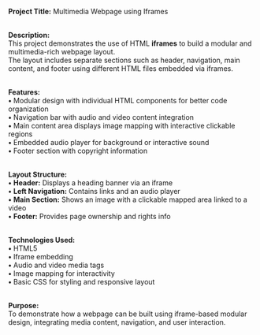 <b>Project Title:</b> Multimedia Webpage using Iframes<br><br>

<b>Description:</b><br>
This project demonstrates the use of HTML <b>iframes</b> to build a modular and multimedia-rich webpage layout.<br>
The layout includes separate sections such as header, navigation, main content, and footer using different HTML files embedded via iframes.<br><br>

<b>Features:</b><br>
<b>•</b> Modular design with individual HTML components for better code organization<br>
<b>•</b> Navigation bar with audio and video content integration<br>
<b>•</b> Main content area displays image mapping with interactive clickable regions<br>
<b>•</b> Embedded audio player for background or interactive sound<br>
<b>•</b> Footer section with copyright information<br><br>

<b>Layout Structure:</b><br>
<b>•</b> <b>Header:</b> Displays a heading banner via an iframe<br>
<b>•</b> <b>Left Navigation:</b> Contains links and an audio player<br>
<b>•</b> <b>Main Section:</b> Shows an image with a clickable mapped area linked to a video<br>
<b>•</b> <b>Footer:</b> Provides page ownership and rights info<br><br>

<b>Technologies Used:</b><br>
<b>•</b> HTML5<br>
<b>•</b> Iframe embedding<br>
<b>•</b> Audio and video media tags<br>
<b>•</b> Image mapping for interactivity<br>
<b>•</b> Basic CSS for styling and responsive layout<br><br>

<b>Purpose:</b><br>
To demonstrate how a webpage can be built using iframe-based modular design, integrating media content, navigation, and user interaction.<br><br>

